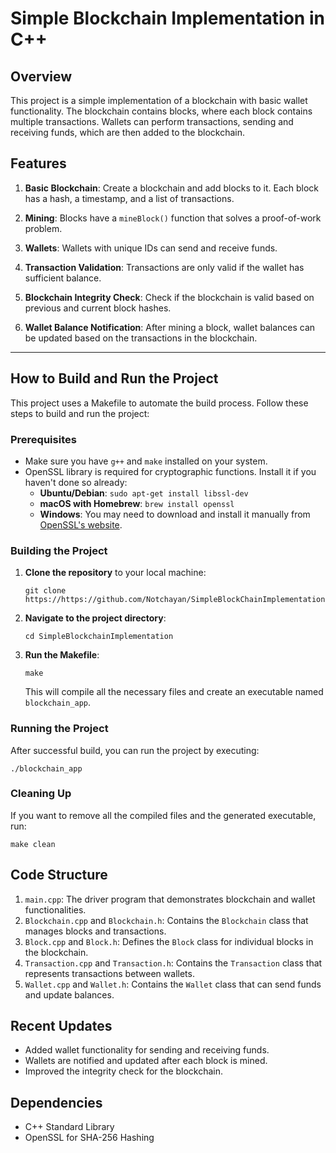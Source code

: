 
# Simple Blockchain Implementation in C++

## Overview

This project is a simple implementation of a blockchain with basic wallet functionality. The blockchain contains blocks, where each block contains multiple transactions. Wallets can perform transactions, sending and receiving funds, which are then added to the blockchain.

## Features

1. **Basic Blockchain**: Create a blockchain and add blocks to it. Each block has a hash, a timestamp, and a list of transactions.

2. **Mining**: Blocks have a `mineBlock()` function that solves a proof-of-work problem.

3. **Wallets**: Wallets with unique IDs can send and receive funds.

4. **Transaction Validation**: Transactions are only valid if the wallet has sufficient balance.

5. **Blockchain Integrity Check**: Check if the blockchain is valid based on previous and current block hashes.

6. **Wallet Balance Notification**: After mining a block, wallet balances can be updated based on the transactions in the blockchain.


---

## How to Build and Run the Project

This project uses a Makefile to automate the build process. Follow these steps to build and run the project:

### Prerequisites

- Make sure you have `g++` and `make` installed on your system.
- OpenSSL library is required for cryptographic functions. Install it if you haven't done so already:
  - **Ubuntu/Debian**: `sudo apt-get install libssl-dev`
  - **macOS with Homebrew**: `brew install openssl`
  - **Windows**: You may need to download and install it manually from [OpenSSL's website](https://www.openssl.org/source/).

### Building the Project

1. **Clone the repository** to your local machine:
    ```
    git clone https://https://github.com/Notchayan/SimpleBlockChainImplementation.git
    ```

2. **Navigate to the project directory**:
    ```
    cd SimpleBlockchainImplementation
    ```

3. **Run the Makefile**:
    ```
    make
    ```
    This will compile all the necessary files and create an executable named `blockchain_app`.

### Running the Project

After successful build, you can run the project by executing:

```
./blockchain_app
```


### Cleaning Up

If you want to remove all the compiled files and the generated executable, run:

```
make clean
```


## Code Structure

1. `main.cpp`: The driver program that demonstrates blockchain and wallet functionalities.
2. `Blockchain.cpp` and `Blockchain.h`: Contains the `Blockchain` class that manages blocks and transactions.
3. `Block.cpp` and `Block.h`: Defines the `Block` class for individual blocks in the blockchain.
4. `Transaction.cpp` and `Transaction.h`: Contains the `Transaction` class that represents transactions between wallets.
5. `Wallet.cpp` and `Wallet.h`: Contains the `Wallet` class that can send funds and update balances.

## Recent Updates

- Added wallet functionality for sending and receiving funds.
- Wallets are notified and updated after each block is mined.
- Improved the integrity check for the blockchain.

## Dependencies

- C++ Standard Library
- OpenSSL for SHA-256 Hashing
